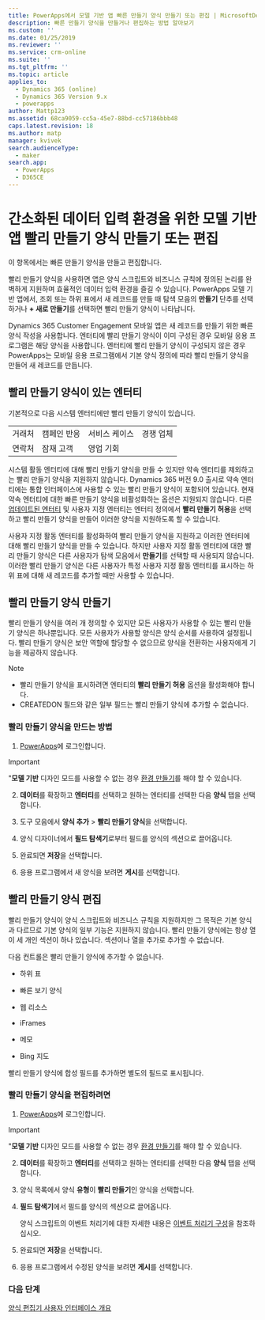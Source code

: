 ```yaml
---
title: PowerApps에서 모델 기반 앱 빠른 만들기 양식 만들기 또는 편집 | MicrosoftDocs
description: 빠른 만들기 양식을 만들거나 편집하는 방법 알아보기
ms.custom: ''
ms.date: 01/25/2019
ms.reviewer: ''
ms.service: crm-online
ms.suite: ''
ms.tgt_pltfrm: ''
ms.topic: article
applies_to:
  - Dynamics 365 (online)
  - Dynamics 365 Version 9.x
  - powerapps
author: Mattp123
ms.assetid: 68ca9059-cc5a-45e7-88bd-cc57186bbb48
caps.latest.revision: 18
ms.author: matp
manager: kvivek
search.audienceType:
  - maker
search.app:
  - PowerApps
  - D365CE
---
```

# <a name="create-or-edit-model-driven-app-quick-create-forms-for-a-streamlined-data-entry-experience"></a>간소화된 데이터 입력 환경을 위한 모델 기반 앱 빨리 만들기 양식 만들기 또는 편집

이 항목에서는 빠른 만들기 양식을 만들고 편집합니다.

 빨리 만들기 양식을 사용하면 앱은 양식 스크립트와 비즈니스 규칙에 정의된 논리를 완벽하게 지원하며 효율적인 데이터 입력 환경을 즐길 수 있습니다. PowerApps 모델 기반 앱에서, 조회 또는 하위 표에서 새 레코드를 만들 때 탐색 모음의 **만들기** 단추를 선택하거나 **+ 새로 만들기**를 선택하면 빨리 만들기 양식이 나타납니다.
  
 Dynamics 365 Customer Engagement 모바일 앱은 새 레코드를 만들기 위한 빠른 양식 작성을 사용합니다. 엔터티에 빨리 만들기 양식이 이미 구성된 경우 모바일 응용 프로그램은 해당 양식을 사용합니다. 엔터티에 빨리 만들기 양식이 구성되지 않은 경우 PowerApps는 모바일 응용 프로그램에서 기본 양식 정의에 따라 빨리 만들기 양식을 만들어 새 레코드를 만듭니다.  
  
<a name="BKMK_QuickCreateFormEntities"></a>   
## <a name="entities-with-quick-create-forms"></a>빨리 만들기 양식이 있는 엔터티  
 기본적으로 다음 시스템 엔터티에만 빨리 만들기 양식이 있습니다.  
  
|||||  
|-|-|-|-|  
|거래처|캠페인 반응|서비스 케이스|경쟁 업체|  
|연락처|잠재 고객|영업 기회||  
  
시스템 활동 엔터티에 대해 빨리 만들기 양식을 만들 수 있지만 약속 엔터티를 제외하고는 빨리 만들기 양식을 지원하지 않습니다. Dynamics 365 버전 9.0 출시로 약속 엔터티에는 통합 인터페이스에 사용할 수 있는 빨리 만들기 양식이 포함되어 있습니다. 현재 약속 엔터티에 대한 빠른 만들기 양식을 비활성화하는 옵션은 지원되지 않습니다. 다른 [업데이트된 엔터티](create-design-forms.md) 및 사용자 지정 엔터티는 엔터티 정의에서 **빨리 만들기 허용**을 선택하고 빨리 만들기 양식을 만들어 이러한 양식을 지원하도록 할 수 있습니다. 

사용자 지정 활동 엔터티를 활성화하여 빨리 만들기 양식을 지원하고 이러한 엔터티에 대해 빨리 만들기 양식을 만들 수 있습니다. 하지만 사용자 지정 활동 엔터티에 대한 빨리 만들기 양식은 다른 사용자가 탐색 모음에서 **만들기**를 선택할 때 사용되지 않습니다. 이러한 빨리 만들기 양식은 다른 사용자가 특정 사용자 지정 활동 엔터티를 표시하는 하위 표에 대해 새 레코드를 추가할 때만 사용할 수 있습니다.  
  
<a name="BKMK_CreateQuickCreate"></a>   
## <a name="create-a-quick-create-form"></a>빨리 만들기 양식 만들기  
 빨리 만들기 양식을 여러 개 정의할 수 있지만 모든 사용자가 사용할 수 있는 빨리 만들기 양식은 하나뿐입니다. 모든 사용자가 사용할 양식은 양식 순서를 사용하여 설정됩니다. 빨리 만들기 양식은 보안 역할에 할당할 수 없으므로 양식을 전환하는 사용자에게 기능을 제공하지 않습니다.  
  
> [!NOTE]
>  - 빨리 만들기 양식을 표시하려면 엔터티의 **빨리 만들기 허용** 옵션을 활성화해야 합니다. 
>  - CREATEDON 필드와 같은 일부 필드는 빨리 만들기 양식에 추가할 수 없습니다.  
  
### <a name="how-to-create-a-quick-create-form"></a>빨리 만들기 양식을 만드는 방법  
  
1.  [PowerApps](https://web.powerapps.com/?utm_source=padocs&utm_medium=linkinadoc&utm_campaign=referralsfromdoc)에 로그인합니다.


> [!IMPORTANT]
> "**모델 기반** 디자인 모드를 사용할 수 없는 경우 [환경 만들기](https://docs.microsoft.com/powerapps/administrator/create-environment)를 해야 할 수 있습니다.     
  
2.  **데이터**를 확장하고 **엔터티**를 선택하고 원하는 엔터티를 선택한 다음 **양식** 탭을 선택합니다.  

3.  도구 모음에서 **양식 추가** > **빨리 만들기 양식**을 선택합니다.  
  
4.  양식 디자이너에서 **필드 탐색기**로부터 필드를 양식의 섹션으로 끌어옵니다.  
  
5.  완료되면 **저장**을 선택합니다.  
  
6.  응용 프로그램에서 새 양식을 보려면 **게시**를 선택합니다.  
  
<a name="BKMK_EditQuickCreate"></a>   
## <a name="edit-a-quick-create-form"></a>빨리 만들기 양식 편집  
 빨리 만들기 양식이 양식 스크립트와 비즈니스 규칙을 지원하지만 그 목적은 기본 양식과 다르므로 기본 양식의 일부 기능은 지원하지 않습니다. 빨리 만들기 양식에는 항상 열이 세 개인 섹션이 하나 있습니다. 섹션이나 열을 추가로 추가할 수 없습니다.  
  
 다음 컨트롤은 빨리 만들기 양식에 추가할 수 없습니다.  
  
-   하위 표  
  
-   빠른 보기 양식  
  
-   웹 리소스  
  
-   iFrames  
  
-   메모  
  
-   Bing 지도  
  
빨리 만들기 양식에 합성 필드를 추가하면 별도의 필드로 표시됩니다.  
  
### <a name="to-edit-a-quick-create-form"></a>빨리 만들기 양식을 편집하려면  
  
1.  [PowerApps](https://web.powerapps.com/?utm_source=padocs&utm_medium=linkinadoc&utm_campaign=referralsfromdoc)에 로그인합니다.  

> [!IMPORTANT]
> "**모델 기반** 디자인 모드를 사용할 수 없는 경우 [환경 만들기](https://docs.microsoft.com/powerapps/administrator/create-environment)를 해야 할 수 있습니다.    
  
2. **데이터**를 확장하고 **엔터티**를 선택하고 원하는 엔터티를 선택한 다음 **양식** 탭을 선택합니다.    

3. 양식 목록에서 양식 **유형**이 **빨리 만들기**인 양식을 선택합니다.  
  
3.  **필드 탐색기**에서 필드를 양식의 섹션으로 끌어옵니다.  
  
     양식 스크립트의 이벤트 처리기에 대한 자세한 내용은 [이벤트 처리기 구성](configure-event-handlers-legacy.md)을 참조하십시오.  
  
4.  완료되면 **저장**을 선택합니다.  
  
5.  응용 프로그램에서 수정된 양식을 보려면 **게시**를 선택합니다.  
  
### <a name="next-steps"></a>다음 단계  
[양식 편집기 사용자 인터페이스 개요](form-editor-user-interface-legacy.md)
